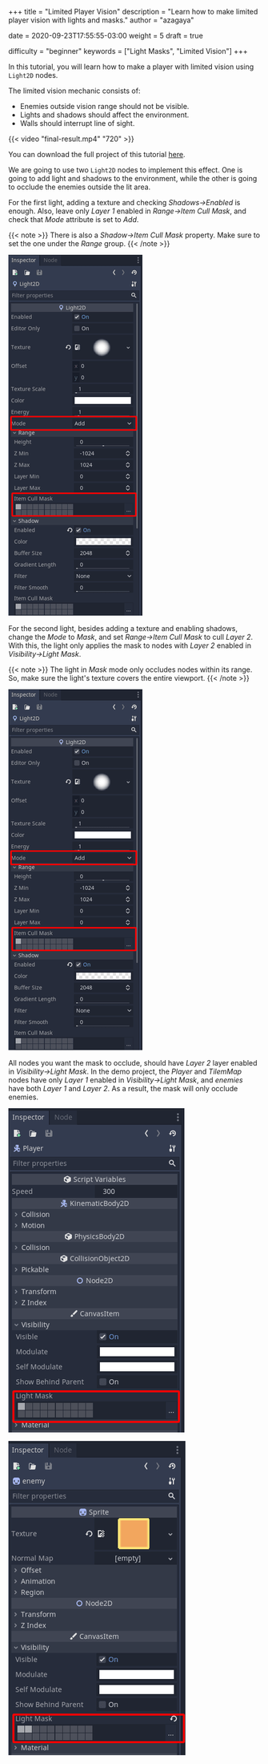 +++
title = "Limited Player Vision"
description = "Learn how to make limited player vision with lights and masks."
author = "azagaya"

date = 2020-09-23T17:55:55-03:00
weight = 5
draft = true

difficulty = "beginner"
keywords = ["Light Masks", "Limited Vision"]
+++

In this tutorial, you will learn how to make a player with limited vision using `Light2D` nodes. 

The limited vision mechanic consists of:

 - Enemies outside vision range should not be visible.
 - Lights and shadows should affect the environment.
 - Walls should interrupt line of sight.
 
 {{< video "final-result.mp4" "720" >}}

You can download the full project of this tutorial [here](https://github.com/GDQuest/godot-mini-tuts-demos/tree/master/2d/limited-player-vision).

We are going to use two `Light2D` nodes to implement this effect. One is going to add light and shadows to the environment, while the other is going to occlude the enemies outside the lit area.

For the first light, adding a texture and checking _Shadows->Enabled_ is enough. Also, leave only _Layer 1_ enabled in  _Range->Item Cull Mask_, and check that _Mode_ attribute is set to _Add_.

{{< note >}} There is also a _Shadow->Item Cull Mask_ property. Make sure to set the one under the _Range_ group. {{< /note >}}

![Settings of First Light](img/lightAdd-settings.png)

For the second light, besides adding a texture and enabling shadows, change the _Mode_ to _Mask_, and set _Range->Item Cull Mask_ to cull _Layer 2_. With this, the light only applies the mask to nodes with _Layer 2_ enabled in _Visibility->Light Mask_.

{{< note >}} The light in _Mask_ mode only occludes nodes within its range. So, make sure the light's texture covers the entire viewport. {{< /note >}}

![Settings of First Light](img/lightAdd-settings.png)

All nodes you want the mask to occlude, should have _Layer 2_ layer enabled in _Visibility->Light Mask_. In the demo project, the _Player_ and _TilemMap_ nodes have only _Layer 1_ enabled in _Visibility->Light Mask_, and _enemies_ have both _Layer 1_ and _Layer 2_. As a result, the mask will only occlude enemies.

![Settings of the Player](img/player-light-settings.png)

![Settings of the Enemy](img/enemy-light-settings.png)
